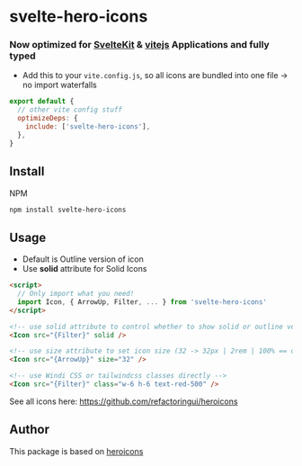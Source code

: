 # svelte-hero-icons

### Now optimized for [SvelteKit](https://github.com/sveltejs/kit) & [vitejs](https://github.com/vitejs/vite) Applications and fully typed
- Add this to your `vite.config.js`, so all icons are bundled into one file -> no import waterfalls
```js
export default {
  // other vite config stuff
  optimizeDeps: {
    include: ['svelte-hero-icons'],
  },
}

```

## Install

NPM

```bash
npm install svelte-hero-icons
```

## Usage

- Default is Outline version of icon
- Use **solid** attribute for Solid Icons

```html
<script>
  // Only import what you need!
  import Icon, { ArrowUp, Filter, ... } from 'svelte-hero-icons'
</script>

<!-- use solid attribute to control whether to show solid or outline version of icon -->
<Icon src="{Filter}" solid />

<!-- use size attribute to set icon size (32 -> 32px | 2rem | 100% == default ) -->
<Icon src="{ArrowUp}" size="32" />

<!-- use Windi CSS or tailwindcss classes directly -->
<Icon src="{Filter}" class="w-6 h-6 text-red-500" />
```

See all icons here: https://github.com/refactoringui/heroicons

## Author

This package is based on [heroicons](https://github.com/refactoringui/heroicons)
